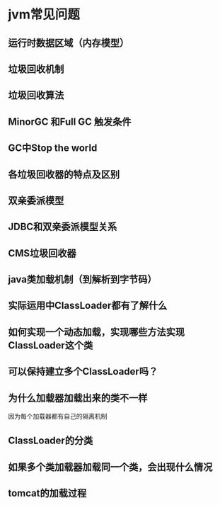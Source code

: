 # jvm常见问题

## 运行时数据区域（内存模型）

## 垃圾回收机制

## 垃圾回收算法

## MinorGC 和Full GC 触发条件

## GC中Stop the world

## 各垃圾回收器的特点及区别

## 双亲委派模型

## JDBC和双亲委派模型关系

## CMS垃圾回收器

## java类加载机制（到解析到字节码）

## 实际运用中ClassLoader都有了解什么

## 如何实现一个动态加载，实现哪些方法实现ClassLoader这个类

## 可以保持建立多个ClassLoader吗？

## 为什么加载器加载出来的类不一样

因为每个加载器都有自己的隔离机制

## ClassLoader的分类



## 如果多个类加载器加载同一个类，会出现什么情况

## tomcat的加载过程

